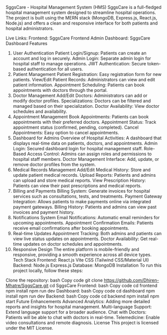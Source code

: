 SggsCare - Hospital Management System (HMS)
SggsCare is a full-fledged hospital management system designed to streamline hospital operations. The project is built using the MERN stack (MongoDB, Express.js, React.js, Node.js) and offers a clean and responsive interface for both patients and hospital administrators.

Live Links:
Frontend: SggsCare Frontend
Admin Dashboard: SggsCare Dashboard
Features
1. User Authentication
Patient Login/Signup: Patients can create an account and log in securely.
Admin Login: Separate admin login for hospital staff to manage operations.
JWT Authentication: Secure token-based authentication for all users.
2. Patient Management
Patient Registration: Easy registration form for new patients.
View/Edit Patient Records: Administrators can view and edit patient information.
Appointment Scheduling: Patients can book appointments with doctors through the portal.
3. Doctor Management
Add/Edit Doctors: Administrators can add or modify doctor profiles.
Specializations: Doctors can be filtered and managed based on their specialization.
Doctor Availability: View doctor schedules and availability.
4. Appointment Management
Book Appointments: Patients can book appointments with their preferred doctors.
Appointment Status: Track appointment status (confirmed, pending, completed).
Cancel Appointments: Easy option to cancel appointments.
5. Dashboard for Admins
Overview of Hospital Activities: A dashboard that displays real-time data on patients, doctors, and appointments.
Admin Login: Secured dashboard login for hospital management staff.
Role-Based Access Control: Admins can assign roles and permissions to hospital staff members.
Doctor Management Interface: Add, update, or remove doctor profiles from the system.
6. Medical Records Management
Add/Edit Medical History: Store and update patient medical records.
Upload Reports: Patients and admins can upload and store medical reports.
View Prescription History: Patients can view their past prescriptions and medical reports.
7. Billing and Payments
Billing System: Generate invoices for hospital services such as consultations, tests, and treatments.
Payment Gateway Integration: Allows patients to make payments online via integrated payment gateways.
Billing History: Patients and admins can view past invoices and payment history.
8. Notifications System
Email Notifications: Automatic email reminders for upcoming appointments.
Appointment Confirmation Emails: Patients receive email confirmations after booking appointments.
9. Real-time Updates
Appointment Tracking: Both admins and patients can view live status updates on appointments.
Doctor Availability: Get real-time updates on doctor schedules and appointments.
10. Responsive Design
The entire platform is mobile-friendly and responsive, providing a smooth experience across all device types.
Tech Stack
Frontend:
React.js
Vite
CSS (Tailwind CSS/Material UI)
Backend:
Node.js
Express.js
Database:
MongoDB
Installation
To run this project locally, follow these steps:

Clone the repository:
bash
Copy code
git clone https://github.com/Dhiren-Mhatre/SggsCare.git
cd SggsCare
Frontend:
bash
Copy code
cd frontend
npm install
npm run dev
Dashboard:
bash
Copy code
cd dashboard
npm install
npm run dev
Backend:
bash
Copy code
cd backend
npm install
npm start
Future Enhancements
Advanced Analytics: Adding more detailed reports and insights for hospital management.
Multi-language Support: Extend language support for a broader audience.
Chat with Doctors: Patients will be able to chat with doctors in real-time.
Telemedicine: Enable video consultations and remote diagnosis.
License
This project is licensed under the MIT License.

